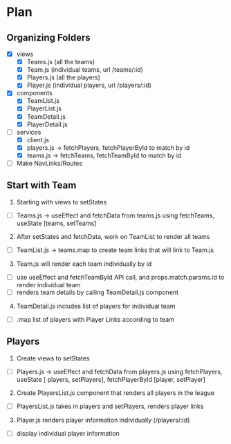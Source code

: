 # Plan

## Organizing Folders

- [x] views
  - [x] Teams.js (all the teams)
  - [x] Team.js (individual teams, url /teams/:id)
  - [x] Players.js (all the players)
  - [x] Player.js (individual players, url /players/:id)
- [x] components
  - [x] TeamList.js
  - [x] PlayerList.js
  - [x] TeamDetail.js
  - [x] PlayerDetail.js
- [ ] services
  - [x] client.js
  - [x] players.js -> fetchPlayers, fetchPlayerById to match by id
  - [x] teams.js -> fetchTeams, fetchTeamById to match by id
- [ ] Make NavLinks/Routes

## Start with Team

1. Starting with views to setStates

- [ ] Teams.js -> useEffect and fetchData from teams.js using fetchTeams, useState [teams, setTeams]

2. After setStates and fetchData, work on TeamList to render all teams

- [ ] TeamList.js -> teams.map to create team links that will link to Team.js

3. Team.js will render each team individually by id

- [ ] use useEffect and fetchTeamById API call, and props.match.params.id to render individual team
- [ ] renders team details by calling TeamDetail.js component

4. TeamDetail.js includes list of players for individual team

- [ ] .map list of players with Player Links according to team

## Players

1. Create views to setStates

- [ ] Players.js -> useEffect and fetchData from players.js using fetchPlayers, useState [ players, setPlayers], fetchPlayerById [player, setPlayer]

2. Create PlayersList.js component that renders all players in the league

- [ ] PlayersList.js takes in players and setPlayers, renders player links

3. Player.js renders player information individually (/players/:id)

- [ ] display individual player information
